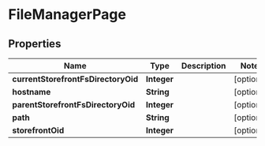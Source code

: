 
# FileManagerPage

## Properties
Name | Type | Description | Notes
------------ | ------------- | ------------- | -------------
**currentStorefrontFsDirectoryOid** | **Integer** |  |  [optional]
**hostname** | **String** |  |  [optional]
**parentStorefrontFsDirectoryOid** | **Integer** |  |  [optional]
**path** | **String** |  |  [optional]
**storefrontOid** | **Integer** |  |  [optional]



